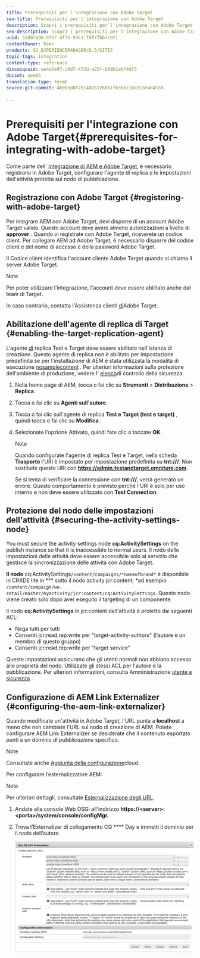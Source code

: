 ```yaml
---
title: Prerequisiti per l'integrazione con Adobe Target
seo-title: Prerequisiti per l'integrazione con Adobe Target
description: Scopri i prerequisiti per l'integrazione con Adobe Target.
seo-description: Scopri i prerequisiti per l'integrazione con Adobe Target.
uuid: 55d87a96-5fe7-4f7e-93c1-fdf7fbb7c971
contentOwner: User
products: SG_EXPERIENCEMANAGER/6.5/SITES
topic-tags: integration
content-type: reference
discoiquuid: ae4a6e97-c0d7-472d-a25f-b89b1abf4df3
docset: aem65
translation-type: tm+mt
source-git-commit: 4b965d8f7814816126601f6366c1ba313e404538

---
```



# Prerequisiti per l&#39;integrazione con Adobe Target{#prerequisites-for-integrating-with-adobe-target}

Come parte dell&#39; [integrazione di AEM e Adobe Target](/help/sites-administering/target.md), è necessario registrarsi in Adobe Target, configurare l&#39;agente di replica e le impostazioni dell&#39;attività protetta sul nodo di pubblicazione.

## Registrazione con Adobe Target {#registering-with-adobe-target}

Per integrare AEM con Adobe Target, devi disporre di un account Adobe Target valido. Questo account deve avere almeno autorizzazioni a livello di **approver** . Quando vi registrate con Adobe Target, riceverete un codice client. Per collegare AEM ad Adobe Target, è necessario disporre del codice client e del nome di accesso e della password Adobe Target.

Il Codice client identifica l&#39;account cliente Adobe Target quando si chiama il server Adobe Target.

>[!NOTE]
>
>Per poter utilizzare l&#39;integrazione, l&#39;account deve essere abilitato anche dal team di Target.
>
>
>In caso contrario, contatta l&#39;Assistenza clienti [di](https://marketing.adobe.com/resources/help/en_US/target/target/r_problem.html)Adobe Target.

## Abilitazione dell&#39;agente di replica di Target {#enabling-the-target-replication-agent}

L&#39;agente [di](/help/sites-deploying/replication.md) replica Test e Target deve essere abilitato nell&#39;istanza di creazione. Questo agente di replica non è abilitato per impostazione predefinita se per l&#39;installazione di AEM è stata utilizzata la modalità di esecuzione [nosamplecontent](/help/sites-deploying/configure-runmodes.md#using-samplecontent-and-nosamplecontent) . Per ulteriori informazioni sulla protezione dell&#39;ambiente di produzione, vedere l&#39; [elenco](/help/sites-administering/security-checklist.md)di controllo della sicurezza.

1. Nella home page di AEM, tocca o fai clic su **Strumenti** > **Distribuzione** > **Replica**.
1. Tocca o fai clic su **Agenti sull&#39;autore**.
1. Tocca o fai clic sull&#39;agente di replica **Test e Target (test e target)** , quindi tocca o fai clic su **Modifica**.
1. Selezionate l&#39;opzione Attivato, quindi fate clic o toccate **OK**.

   >[!NOTE]
   >
   >Quando configurate l&#39;agente di replica Test e Target, nella scheda **Trasporto** l&#39;URI è impostato per impostazione predefinita su **tnt:///**. Non sostituite questo URI con **https://admin.testandtarget.omniture.com**.
   >
   >Se si tenta di verificare la connessione con **tnt:///**, verrà generato un errore. Questo comportamento è previsto perché l&#39;URI è solo per uso interno e non deve essere utilizzato con **Test Connection**.

## Protezione del nodo delle impostazioni dell&#39;attività {#securing-the-activity-settings-node}

You must secure the activity settings node **cq:ActivitySettings** on the publish instance so that it is inaccessible to normal users. Il nodo delle impostazioni delle attività deve essere accessibile solo al servizio che gestisce la sincronizzazione delle attività con Adobe Target.

**Il nodo** cq:ActivitySettings`/content/campaigns/*nameofbrand*` è disponibile in CRXDE lite in *** sotto il nodo activity jcr:content; *ad esempio `/content/campaign/we-retail/master/myactivity/jcr:content/cq:ActivitySettings`. Questo nodo viene creato solo dopo aver eseguito il targeting di un componente.

Il nodo **cq:ActivitySettings** in jcr:content dell&#39;attività è protetto dai seguenti ACL:

* Nega tutti per tutti
* Consenti jcr:read,rep:write per &quot;target-activity-authors&quot; (l’autore è un membro di questo gruppo)
* Consenti jcr:read,rep:write per &quot;target service&quot;

Queste impostazioni assicurano che gli utenti normali non abbiano accesso alle proprietà del nodo. Utilizzate gli stessi ACL per l&#39;autore e la pubblicazione. Per ulteriori informazioni, consulta Amministrazione [utente e sicurezza](/help/sites-administering/security.md) .

## Configurazione di AEM Link Externalizer {#configuring-the-aem-link-externalizer}

Quando modificate un&#39;attività in Adobe Target, l&#39;URL punta a **localhost** a meno che non cambiate l&#39;URL sul nodo di creazione di AEM. Potete configurare AEM Link Externalizer se desiderate che il contenuto esportato punti a un dominio *di pubblicazione* specifico.

>[!NOTE]
>
>Consultate anche [Aggiunta della configurazione](/help/sites-administering/experience-fragments-target.md#add-the-cloud-configuration)cloud.

Per configurare l’esternalizzatore AEM:

>[!NOTE]
>
>Per ulteriori dettagli, consultate [Esternalizzazione degli URL](/help/sites-developing/externalizer.md).

1. Andate alla console Web OSGi all&#39;indirizzo **https://&lt;server>:&lt;porta>/system/console/configMgr.**
1. Trova l’Externalizer di collegamento CQ **** Day e immetti il dominio per il nodo dell’autore.

   ![chlimage_1-120](assets/aem-externalizer-01.png)

